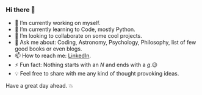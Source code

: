 ### Hi there 👋

<!--
**RajaAjayKumar/RajaAjayKumar** is a ✨ _special_ ✨ repository because its `README.md` (this file) appears on your GitHub profile.
-->


- 🔭 I’m currently working on myself.
- 🌱 I’m currently learning to Code, mostly Python.
- 👯 I’m looking to collaborate on some cool projects.
- 💬 Ask me about: Coding, Astronomy, Psychology, Philosophy, list of few good books or even blogs.
- 📫 How to reach me: [LinkedIn](https://www.linkedin.com/).
- ⚡ Fun fact: Nothing starts with an *N* and ends with a *g*.:wink:
- :bulb: Feel free to share with me any kind of thought provoking ideas.

Have a great day ahead. :collision:
